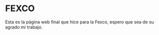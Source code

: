 # FEXCO
Esta es la página web final que hice para la Fexco, espero que sea de su agrado mi trabajo.
